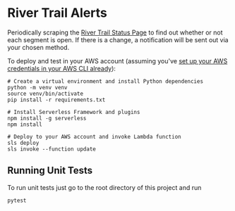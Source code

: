 # River Trail Alerts

Periodically scraping the [River Trail Status Page](https://www.theforks.com/events/skating-trail-and-park-conditions) to find out whether or not each segment is open. If there is a change, a notification will be sent out via your chosen method.

To deploy and test in your AWS account (assuming you've [set up your AWS credentials in your AWS CLI already](https://docs.aws.amazon.com/cli/latest/userguide/cli-chap-configure.html)):

```
# Create a virtual environment and install Python dependencies
python -m venv venv
source venv/bin/activate
pip install -r requirements.txt

# Install Serverless Framework and plugins
npm install -g serverless
npm install

# Deploy to your AWS account and invoke Lambda function
sls deploy
sls invoke --function update
```

## Running Unit Tests

To run unit tests just go to the root directory of this project and run

```
pytest
```

